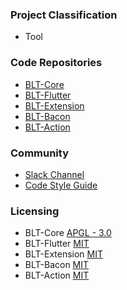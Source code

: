 ### Project Classification
* <i class="fas fa-tools" style="color:#233e81;"></i> Tool

### Code Repositories
* [BLT-Core](https://github.com/OWASP/BLT)
* [BLT-Flutter](https://github.com/OWASP/BLT-Flutter)
* [BLT-Extension](https://github.com/OWASP/BLT-Extension)
* [BLT-Bacon](https://github.com/OWASP/BLT-Bacon)
* [BLT-Action](https://github.com/OWASP/BLT-Action)

### Community
* [Slack Channel](https://owasp.slack.com/messages/project-blt)
* [Code Style Guide](http://pymbook.readthedocs.io/en/latest/pep8.html)

### Licensing
* BLT-Core [APGL - 3.0](https://github.com/OWASP/BLT/blob/master/LICENSE.md)
* BLT-Flutter [MIT](https://github.com/OWASP/BLT-Flutter/blob/master/LICENSE)
* BLT-Extension [MIT](https://github.com/OWASP/BLT-Extension/blob/master/LICENSE)
* BLT-Bacon [MIT](https://github.com/OWASP/BLT-Bacon/blob/master/LICENSE)
* BLT-Action [MIT](https://github.com/OWASP/BLT-Action/blob/master/LICENSE)

